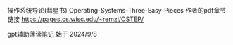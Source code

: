 操作系统导论(彗星书) Operating-Systems-Three-Easy-Pieces
作者的pdf章节链接 https://pages.cs.wisc.edu/~remzi/OSTEP/

gpt辅助薄读笔记 始于 2024/9/8
